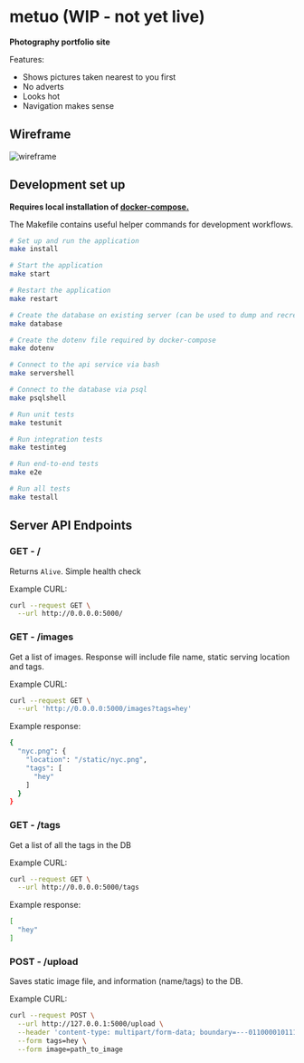 # metuo (WIP - not yet live)

**Photography portfolio site**

Features:

* Shows pictures taken nearest to you first
* No adverts
* Looks hot
* Navigation makes sense

## Wireframe

![wireframe](https://github.com/Kayra/metuo/blob/master/wireframe.png?raw=true)

## Development set up

**Requires local installation of [docker-compose.](https://docs.docker.com/compose/install/)**

The Makefile contains useful helper commands for development workflows.

```bash
# Set up and run the application
make install

# Start the application
make start

# Restart the application
make restart

# Create the database on existing server (can be used to dump and recreate the db)
make database

# Create the dotenv file required by docker-compose
make dotenv

# Connect to the api service via bash
make servershell

# Connect to the database via psql
make psqlshell

# Run unit tests
make testunit

# Run integration tests
make testinteg

# Run end-to-end tests
make e2e

# Run all tests
make testall
```

## Server API Endpoints

### GET - /

Returns `Alive`. Simple health check

Example CURL:

```bash
curl --request GET \
  --url http://0.0.0.0:5000/
```

### GET - /images

Get a list of images. Response will include file name, static serving location and tags.

Example CURL:

```bash
curl --request GET \
  --url 'http://0.0.0.0:5000/images?tags=hey'
```

Example response:

```bash
{
  "nyc.png": {
    "location": "/static/nyc.png",
    "tags": [
      "hey"
    ]
  }
}
```

### GET - /tags

Get a list of all the tags in the DB

Example CURL:

```bash
curl --request GET \
  --url http://0.0.0.0:5000/tags
```

Example response:

```bash
[
  "hey"
]
```

### POST - /upload

Saves static image file, and information (name/tags) to the DB.

Example CURL:

```bash
curl --request POST \
  --url http://127.0.0.1:5000/upload \
  --header 'content-type: multipart/form-data; boundary=---011000010111000001101001' \
  --form tags=hey \
  --form image=path_to_image
```